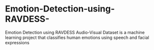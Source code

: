 # Emotion-Detection-using-RAVDESS-
Emotion Detection using RAVDESS Audio-Visual Dataset is a machine learning project that classifies human emotions using speech and facial expressions
